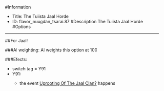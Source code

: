 #Information
 - Title: The Tuiista Jaal Horde
 - ID: flavor_nuugdan_tsarai.87
#Description
The Tuiista Jaal Horde
#Options

___
##For Jaal!

###AI weighting:
AI weights this option at 100


###Efects:<ul><li>switch tag = Y91</li><li>Y91:</li><ul><li>the event [Uprooting Of The Jaal Clan?](../events/uprooting_of_the_jaal_clan.md) happens</li></ul></ul>
